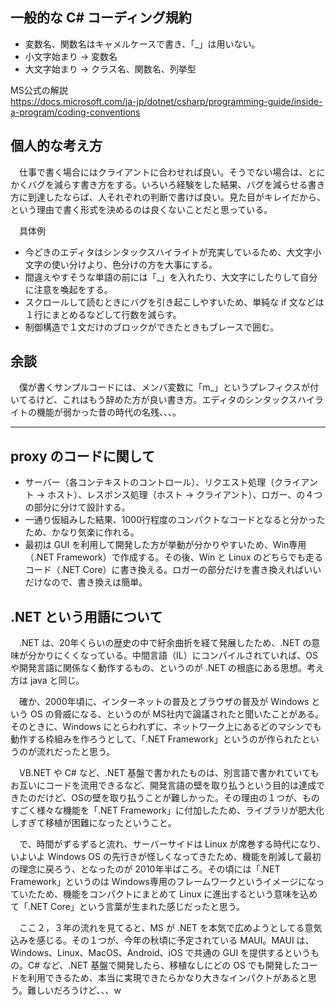 ## 一般的な C# コーディング規約
* 変数名、関数名はキャメルケースで書き、「_」は用いない。
* 小文字始まり -> 変数名
* 大文字始まり -> クラス名、関数名、列挙型

MS公式の解説  
https://docs.microsoft.com/ja-jp/dotnet/csharp/programming-guide/inside-a-program/coding-conventions

## 個人的な考え方
　仕事で書く場合にはクライアントに合わせれば良い。そうでない場合は、とにかくバグを減らす書き方をする。いろいろ経験をした結果、バグを減らせる書き方に到達したならば、人それぞれの判断で書けば良い。見た目がキレイだから、という理由で書く形式を決めるのは良くないことだと思っている。
 
　具体例
* 今どきのエディタはシンタックスハイライトが充実しているため、大文字小文字の使い分けより、色分けの方を大事にする。
* 間違えやすそうな単語の前には「_」を入れたり、大文字にしたりして自分に注意を喚起をする。
* スクロールして読むときにバグを引き起こしやすいため、単純な if 文などは１行にまとめるなどして行数を減らす。
* 制御構造で１文だけのブロックができたときもブレースで囲む。

## 余談  
　僕が書くサンプルコードには、メンバ変数に「m_」というプレフィクスが付いてるけど、これはもう辞めた方が良い書き方。エディタのシンタックスハイライトの機能が弱かった昔の時代の名残、、、。

---
## proxy のコードに関して
* サーバー（各コンテキストのコントロール）、リクエスト処理（クライアント -> ホスト）、レスポンス処理（ホスト -> クライアント）、ロガー、の４つの部分に分けて設計する。
* 一通り仮組みした結果、1000行程度のコンパクトなコードとなると分かったため、かなり気楽に作れる。
* 最初は GUI を利用して開発した方が挙動が分かりやすいため、Win専用（.NET Framework）で作成する。その後、Win と Linux のどちらでも走るコード（.NET Core）に書き換える。ロガーの部分だけを書き換えればいいだけなので、書き換えは簡単。

## .NET という用語について
　.NET は、20年くらいの歴史の中で紆余曲折を経て発展したため、.NET の意味が分かりにくくなっている。中間言語（IL）にコンパイルされていれば、OSや開発言語に関係なく動作するもの、というのが .NET の根底にある思想。考え方は java と同じ。
 
　確か、2000年頃に、インターネットの普及とブラウザの普及が Windows という OS の脅威になる、というのが MS社内で論議されたと聞いたことがある。そのときに、Windows にとらわれずに、ネットワーク上にあるどのマシンでも動作する枠組みを作ろうとして、「.NET Framework」というのが作られたというのが流れだったと思う。

　VB.NET や C# など、.NET 基盤で書かれたものは、別言語で書かれていてもお互いにコードを流用できるなど、開発言語の壁を取り払うという目的は達成できたのだけど、OSの壁を取り払うことが難しかった。その理由の１つが、ものすごく様々な機能を「.NET Framework」に付加したため、ライブラリが肥大化しすぎて移植が困難になったということ。

　で、時間がずるずると流れ、サーバーサイドは Linux が席巻する時代になり、いよいよ Windows OS の先行きが怪しくなってきたため、機能を削減して最初の理念に戻ろう、となったのが 2010年半ばころ。その頃には「.NET Framework」というのは Windows専用のフレームワークというイメージになっていたため、機能をコンパクトにまとめて Linux に進出するという意味を込めて「.NET Core」という言葉が生まれた感じだったと思う。

　ここ２，３年の流れを見てると、MS が .NET を本気で広めようとしてる意気込みを感じる。その１つが、今年の秋頃に予定されている MAUI。MAUI は、Windows、Linux、MacOS、Android、iOS で共通の GUI を提供するというもの。C# など、.NET 基盤で開発したら、移植なしにどの OS でも開発したコードを利用できるため、本当に実現できたらかなり大きなインパクトがあると思う。難しいだろうけど、、、w
